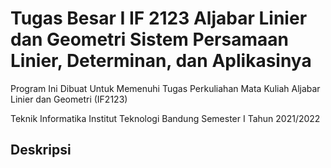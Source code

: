 # Tugas Besar I IF 2123 Aljabar Linier dan Geometri Sistem Persamaan Linier, Determinan, dan Aplikasinya 
Program Ini Dibuat Untuk Memenuhi Tugas Perkuliahan Mata Kuliah Aljabar Linier dan Geometri (IF2123)

Teknik Informatika
Institut Teknologi Bandung
Semester I Tahun 2021/2022

## Deskripsi
